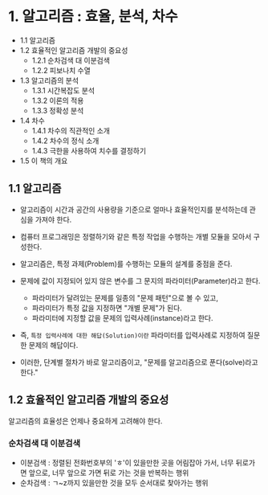 # 1. 알고리즘 : 효율, 분석, 차수
- 1.1 알고리즘
- 1.2 효율적인 알고리즘 개발의 중요성
	- 1.2.1 순차검색 대 이분검색
	- 1.2.2 피보나치 수열
- 1.3 알고리즘의 분석
	- 1.3.1 시간복잡도 분석
	- 1.3.2 이론의 적용
	- 1.3.3 정확성 분석
- 1.4 차수
	- 1.4.1 차수의 직관적인 소개
	- 1.4.2 차수의 정식 소개
	- 1.4.3 극한을 사용하여 치수를 결정하기
- 1.5 이 책의 개요

## 1.1 알고리즘
- 알고리즘이 시간과 공간의 사용량을 기준으로 얼마나 효율적인지를 분석하는데 관심을 가져야 한다.

- 컴퓨터 프로그래밍은 정렬하기와 같은 특정 작업을 수행하는 개별 모듈을 모아서 구성한다.
- 알고리즘은, 특정 과제(Problem)를 수행하는 모듈의 설계를 중점을 준다.
- 문제에 값이 지정되어 있지 않은 변수를 그 문지의 파라미터(Parameter)라고 한다.
	- 파라미터가 달려있는 문제를 일종의 "문제 패턴"으로 볼 수 있고,
	- 파라미터가 특정 값을 지정하면 "개별 문제"가 된다.
	- 파라미터에 지정할 값을 문제의 입력사례(instance)라고 한다.
- 즉, `특정 입력사례에 대한 해답(Solution)이란` 파라미터를 입력사례로 지정하여 질문한 문제의 해답이다.
- 이러한, 단계별 절차가 바로 알고리즘이고, "문제를 알고리즘으로 푼다(solve)라고 한다."

## 1.2 효율적인 알고리즘 개발의 중요성
알고리즘의 효율성은 언제나 중요하게 고려해야 한다.

### 순차검색 대 이분검색
- 이분검색 : 정렬된 전화번호부의 'ㅎ'이 있을만한 곳을 어림잡아 가서, 너무 뒤로가면 앞으로, 너무 앞으로 가면 뒤로 가는 것을 반복하는 행위
- 순차검색 : ㄱ~z까지 있을만한 것을 모두 순서대로 찾아가는 행위

